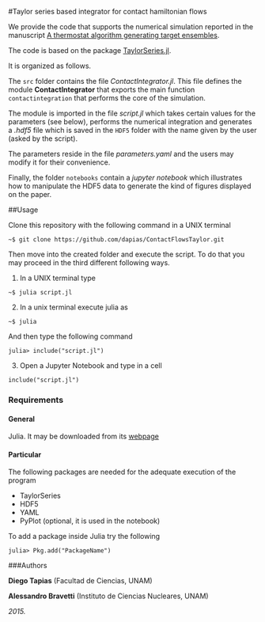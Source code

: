 #Taylor series based integrator for contact hamiltonian flows

We provide the code that supports the numerical simulation reported in the manuscript [A thermostat algorithm generating target ensembles](http://arxiv.org/abs/1510.03942).

The code is based on the package  [TaylorSeries.jl](https://github.com/JuliaDiff/TaylorSeries.jl).

It is organized as follows. 

The ``src`` folder contains the file  *ContactIntegrator.jl*. This file defines the module **ContactIntegrator** that exports the main function ``contactintegration`` that performs the core of the simulation.

The module is imported in the file *script.jl* which takes certain values for the parameters (see below), performs the numerical integration and generates a *.hdf5* file which is saved in the ``HDF5`` folder with the name given by the user (asked by the script).

The parameters reside in the file *parameters.yaml* and the users may modify it for their convenience.

Finally, the folder ``notebooks`` contain a *jupyter notebook* which illustrates how to manipulate the HDF5 data to generate the kind of figures displayed on the paper.

##Usage

Clone this repository with the following command in a UNIX terminal
```
~$ git clone https://github.com/dapias/ContactFlowsTaylor.git 
```

Then move into the created folder and execute the script.  To do that you may proceed in the third different following ways.

1. In a UNIX terminal type
```
~$ julia script.jl
```
2. In a unix terminal execute julia as
```
~$ julia
```
And then type the following command
```
julia> include("script.jl")
```

3. Open a Jupyter Notebook and type in a cell
```
include("script.jl")
```

### Requirements

#### General
Julia. It may be downloaded from its [webpage](http://julialang.org/downloads/)

#### Particular
The following packages are needed for the adequate execution of the program

- TaylorSeries
- HDF5
- YAML
- PyPlot (optional, it is used in the notebook)

To add a package inside Julia try the following
```
julia> Pkg.add("PackageName")
```
 
###Authors

**Diego Tapias** (Facultad de Ciencias, UNAM)

**Alessandro Bravetti** (Instituto de Ciencias Nucleares, UNAM)

*2015.*







